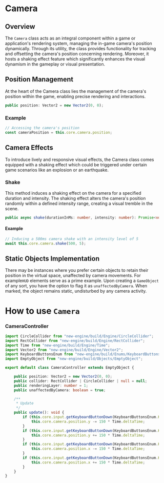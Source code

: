 # Camera

## Overview
The `Camera` class acts as an integral component within a game or application's rendering system, managing the in-game camera's position dynamically. Through its utility, the class provides functionality for tracking and offsetting the camera's position concerning rendering. Moreover, it hosts a shaking effect feature which significantly enhances the visual dynamism in the gameplay or visual presentation.

## Position Management
At the heart of the Camera class lies the management of the camera's position within the game, enabling precise rendering and interactions.

```typescript
public position: Vector2 = new Vector2(0, 0);
```

### Example

```typescript
// Accessing the camera's position
const cameraPosition = this.core.camera.position;
```

## Camera Effects
To introduce lively and responsive visual effects, the Camera class comes equipped with a shaking effect which could be triggered under certain game scenarios like an explosion or an earthquake.

### Shake
This method induces a shaking effect on the camera for a specified duration and intensity. The shaking effect alters the camera's position randomly within a defined intensity range, creating a visual tremble in the scene.

```typescript
public async shake(durationInMs: number, intensity: number): Promise<void>;
```

#### Example

```typescript
// Inducing a 500ms camera shake with an intensity level of 5
await this.core.camera.shake(500, 5);
```

## Static Objects Implementation
There may be instances where you prefer certain objects to retain their position in the virtual space, unaffected by camera movements. For example`HUD` elements serve as a prime example. Upon creating a `GameObject` of any sort, you have the option to flag it as `unaffectedByCamera`. When marked, the object remains static, undisturbed by any camera activity.

# How to use `Camera`

### CameraController

```typescript
import CircleCollider from "new-engine/build/Engine/CircleCollider";
import RectCollider from "new-engine/build/Engine/RectCollider";
import Time from "new-engine/build/Engine/Time";
import Vector2 from "new-engine/build/Engine/Vector2";
import KeyboardButtonsEnum from "new-engine/build/Enums/KeyboardButtonsEnum";
import EmptyObject from "new-engine/build/Objects/EmptyObject";

export default class CameraController extends EmptyObject {

    public position: Vector2 = new Vector2(0, 0);
    public collider: RectCollider | CircleCollider | null = null;
    public renderingLayer: number = 1;
    public unaffectedByCamera: boolean = true;

    /**
     * Update
     */
    public update(): void {
        if (this.core.input.getKeyboardButtonDown(KeyboardButtonsEnum.KeyW)) {
            this.core.camera.position.y -= 150 * Time.deltaTime;
        }
        if (this.core.input.getKeyboardButtonDown(KeyboardButtonsEnum.KeyS)) {
            this.core.camera.position.y += 150 * Time.deltaTime;
        }
        if (this.core.input.getKeyboardButtonDown(KeyboardButtonsEnum.KeyA)) {
            this.core.camera.position.x -= 150 * Time.deltaTime;
        }
        if (this.core.input.getKeyboardButtonDown(KeyboardButtonsEnum.KeyD)) {
            this.core.camera.position.x += 150 * Time.deltaTime;
        }
    }
}
```